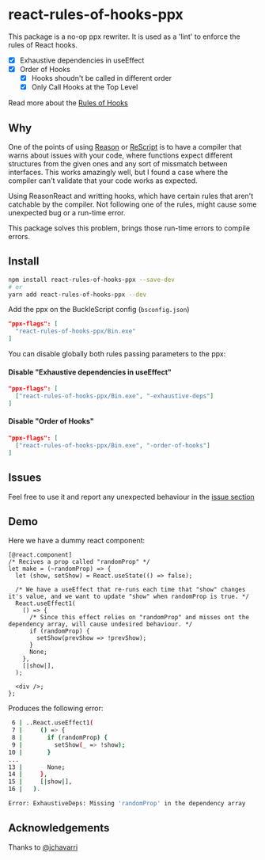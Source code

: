 # react-rules-of-hooks-ppx
This package is a no-op ppx rewriter. It is used as a 'lint' to
enforce the rules of React hooks.

- [x] Exhaustive dependencies in useEffect
- [x] Order of Hooks
  - [x] Hooks shoudn't be called in different order
  - [x] Only Call Hooks at the Top Level

Read more about the [Rules of Hooks](https://en.reactjs.org/docs/hooks-rules.html)

## Why
One of the points of using [Reason](https://reasonml.github.io) or [ReScript](https://rescript-lang.org) is to have a compiler that warns about issues with your code, where functions expect different structures from the given ones and any sort of missmatch between interfaces. This works amazingly well, but I found a case where the compiler can't validate that your code works as expected.

Using ReasonReact and writting hooks, which have certain rules that aren't catchable by the compiler. Not following one of the rules, might cause some unexpected bug or a run-time error.

This package solves this problem, brings those run-time errors to compile errors.

## Install
```bash
npm install react-rules-of-hooks-ppx --save-dev
# or
yarn add react-rules-of-hooks-ppx --dev
```

Add the ppx on the BuckleScript config (`bsconfig.json`)
```json
"ppx-flags": [
  "react-rules-of-hooks-ppx/Bin.exe"
]
```

You can disable globally both rules passing parameters to the ppx:

#### Disable "Exhaustive dependencies in useEffect"
```json
"ppx-flags": [
  ["react-rules-of-hooks-ppx/Bin.exe", "-exhaustive-deps"]
]
```

#### Disable "Order of Hooks"
```json
"ppx-flags": [
  ["react-rules-of-hooks-ppx/Bin.exe", "-order-of-hooks"]
]
```

## Issues
Feel free to use it and report any unexpected behaviour in the [issue section](https://github.com/reason-in-barcelona/react-rules-of-hooks-ppx/issues)

## Demo
Here we have a dummy react component:
```re
[@react.component]
/* Recives a prop called "randomProp" */
let make = (~randomProp) => {
  let (show, setShow) = React.useState(() => false);

  /* We have a useEffect that re-runs each time that "show" changes it's value, and we want to update "show" when randomProp is true. */
  React.useEffect1(
    () => {
      /* Since this effect relies on "randomProp" and misses ont the dependency array, will cause undesired behaviour. */
      if (randomProp) {
        setShow(prevShow => !prevShow);
      }
      None;
    },
    [|show|],
  );

  <div />;
};
```

Produces the following error:

```bash
 6 | ..React.useEffect1(
 7 |     () => {
 8 |       if (randomProp) {
 9 |         setShow(_ => !show);
10 |       }
...
13 |       None;
14 |     },
15 |     [|show|],
16 |   ).

Error: ExhaustiveDeps: Missing 'randomProp' in the dependency array
```

## Acknowledgements
Thanks to [@jchavarri](https://github.com/jchavarri)